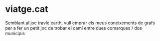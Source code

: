 # viatge.cat
Semblant al joc travle.earth, vull emprar els meus coneixements de grafs per a fer un petit joc de trobar el camí entre dues comarques / dos municipis
